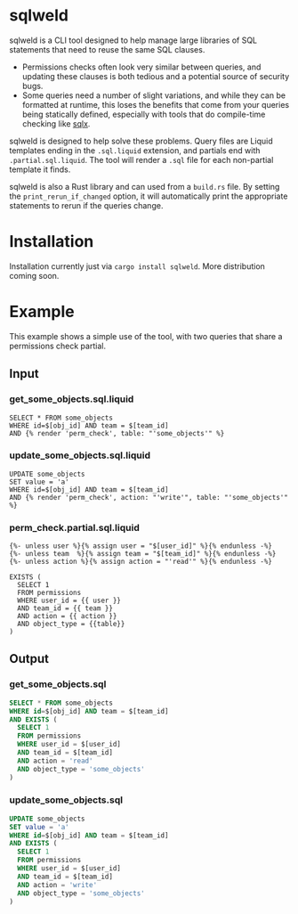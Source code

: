 # sqlweld

sqlweld is a CLI tool designed to help manage large libraries of SQL statements that need to reuse the same SQL clauses.

- Permissions checks often look very similar between queries, and updating these clauses is both tedious and a potential
    source of security bugs.
- Some queries need a number of slight variations, and while they can be formatted at runtime, this loses the benefits
    that come from your queries being statically defined, especially with tools that do compile-time checking like
    [sqlx](https://github.com/launchbadge/sqlx).

sqlweld is designed to help solve these problems. Query files are Liquid templates ending in the
`.sql.liquid` extension, and partials end with `.partial.sql.liquid`. The tool will render a `.sql` file for each
non-partial template it finds.

sqlweld is also a Rust library and can used from a `build.rs` file. By setting the `print_rerun_if_changed` option,
it will automatically print the appropriate statements to rerun if the queries change.

# Installation

Installation currently just via `cargo install sqlweld`. More distribution coming soon.

# Example

This example shows a simple use of the tool, with two queries that share a permissions check partial.

## Input

### get_some_objects.sql.liquid

```liquid
SELECT * FROM some_objects
WHERE id=$[obj_id] AND team = $[team_id]
AND {% render 'perm_check', table: "'some_objects'" %}
```

### update_some_objects.sql.liquid

```liquid
UPDATE some_objects
SET value = 'a' 
WHERE id=$[obj_id] AND team = $[team_id]
AND {% render 'perm_check', action: "'write'", table: "'some_objects'" %}
```

### perm_check.partial.sql.liquid

```liquid
{%- unless user %}{% assign user = "$[user_id]" %}{% endunless -%}
{%- unless team  %}{% assign team = "$[team_id]" %}{% endunless -%}
{%- unless action %}{% assign action = "'read'" %}{% endunless -%}

EXISTS (
  SELECT 1
  FROM permissions
  WHERE user_id = {{ user }}
  AND team_id = {{ team }}
  AND action = {{ action }}
  AND object_type = {{table}}
)
```

## Output

### get_some_objects.sql

```sql
SELECT * FROM some_objects
WHERE id=$[obj_id] AND team = $[team_id]
AND EXISTS (
  SELECT 1
  FROM permissions
  WHERE user_id = $[user_id]
  AND team_id = $[team_id]
  AND action = 'read'
  AND object_type = 'some_objects'
)
```

### update_some_objects.sql

```sql
UPDATE some_objects
SET value = 'a' 
WHERE id=$[obj_id] AND team = $[team_id]
AND EXISTS (
  SELECT 1
  FROM permissions
  WHERE user_id = $[user_id]
  AND team_id = $[team_id]
  AND action = 'write'
  AND object_type = 'some_objects'
)
```
